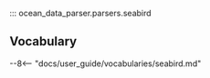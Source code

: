 ::: ocean_data_parser.parsers.seabird

## Vocabulary

--8<-- "docs/user_guide/vocabularies/seabird.md"
